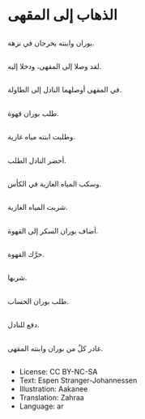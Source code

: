 # الذهاب إلى المقهى

##
بوران وابنته يخرجان في نزهة.

##
لقد وصلا إلى المقهى، ودخلا إليه.

##
في المقهى أوصلهما النادل إلى الطاولة.

##
طلب بوران قهوة.

##
وطلبت ابنته مياه غازية.

##
أحضر النادل الطلب.

##
وسكب المياه الغازية في الكأس.

##
شربت المياه الغازية.

##
أضاف بوران السكر إلى القهوة.

##
حرَّك القهوة.

##
شربها.

##
طلب بوران الحساب.

##
دفع للنادل.

##
غادر كلٌ من بوران وابنته المقهى.

##
* License: CC BY-NC-SA
* Text: Espen Stranger-Johannessen
* Illustration: Aakanee
* Translation: Zahraa
* Language: ar
